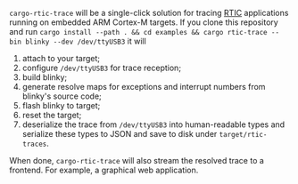 `cargo-rtic-trace` will be a single-click solution for tracing [RTIC](https://rtic.rs) applications running on embedded ARM Cortex-M targets. If you clone this repository and run `cargo install --path . && cd examples && cargo rtic-trace --bin blinky --dev /dev/ttyUSB3` it will

1. attach to your target;
2. configure `/dev/ttyUSB3` for trace reception;
3. build blinky;
4. generate resolve maps for exceptions and interrupt numbers from
   blinky's source code;
5. flash blinky to target;
6. reset the target;
7. deserialize the trace from `/dev/ttyUSB3` into human-readable types and
   serialize these types to JSON and save to disk under
   `target/rtic-traces`.

When done, `cargo-rtic-trace` will also stream the resolved trace to a
frontend. For example, a graphical web application.
